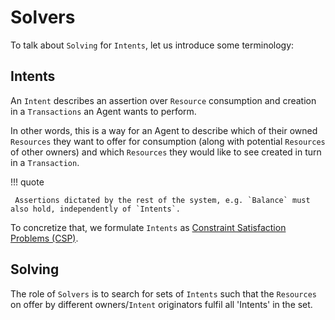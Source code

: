 # Solvers

To talk about `Solving` for `Intents`, let us introduce some terminology:

## Intents

An `Intent` describes an assertion over `Resource` consumption and creation in a `Transactions` an Agent wants to perform.

In other words, this is a way for an Agent to describe which of their owned `Resources` they want to offer for consumption (along with potential `Resources` of other owners) and which `Resources` they would like to see created in turn in a `Transaction`.

!!! quote

     Assertions dictated by the rest of the system, e.g. `Balance` must also hold, independently of `Intents`.

To concretize that, we formulate `Intents` as [Constraint Satisfaction Problems (CSP)](./solvers/csp.md#csp).

## Solving

The role of `Solvers` is to search for sets of `Intents` such that the `Resources` on offer by different owners/`Intent` originators fulfil all 'Intents' in the set.
